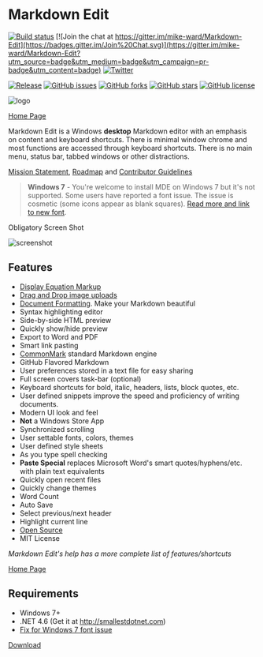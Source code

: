 Markdown Edit
=============

[![Build
status](https://ci.appveyor.com/api/projects/status/bqawxp5t4615y25s?svg=true)](https://ci.appveyor.com/project/mike-ward/markdown-edit)
[![Join the chat at
https://gitter.im/mike-ward/Markdown-Edit](https://badges.gitter.im/Join%20Chat.svg)](https://gitter.im/mike-ward/Markdown-Edit?utm_source=badge&utm_medium=badge&utm_campaign=pr-badge&utm_content=badge)
[![Twitter](https://img.shields.io/twitter/url/https/github.com/mike-ward/Markdown-Edit.svg?style=social)](https://twitter.com/intent/tweet?text=Wow:&url=http://markdownedit.com)

[![Release](https://img.shields.io/github/release/mike-ward/Markdown-Edit.svg?style=flat-square)](https://github.com/mike-ward/Markdown-Edit/releases/latest)
[![GitHub issues](https://img.shields.io/github/issues/mike-ward/Markdown-Edit.svg)](https://github.com/mike-ward/Markdown-Edit/issues)
[![GitHub forks](https://img.shields.io/github/forks/mike-ward/Markdown-Edit.svg)](https://github.com/mike-ward/Markdown-Edit/network)
[![GitHub stars](https://img.shields.io/github/stars/mike-ward/Markdown-Edit.svg)](https://github.com/mike-ward/Markdown-Edit/stargazers)
[![GitHub license](https://img.shields.io/badge/license-MIT-blue.svg)](https://raw.githubusercontent.com/mike-ward/Markdown-Edit/master/LICENSE.txt)

![logo](https://raw.githubusercontent.com/mike-ward/Markdown-Edit/master/src/MarkdownEdit/logo.png)

[Home Page](http://markdownedit.com)

Markdown Edit is a Windows **desktop** Markdown editor with an emphasis
on content and keyboard shortcuts. There is minimal window chrome and
most functions are accessed through keyboard shortcuts. There is no main
menu, status bar, tabbed windows or other distractions.

[Mission Statement](MISSION_STATEMENT.md), [Roadmap](ROADMAP.md) and
[Contributor Guidelines](CONTRIBUTING.md)

> **Windows 7** - You're welcome to install MDE on Windows 7 but it's
> not supported. Some users have reported a font issue. The issue is
> cosmetic (some icons appear as blank squares). [Read more and link to
> new font](https://github.com/mike-ward/Markdown-Edit/issues/14).

Obligatory Screen Shot

![screenshot](http://i.imgur.com/3zFELBl.png)

Features
--------

-   [Display Equation
    Markup](http://markdownedit.com/markdown-edit-math-equations)
-   [Drag and Drop image
    uploads](http://mike-ward.net/2015/03/31/markdown-edit-1-4-imgur-uploads/)
-   [Document
    Formatting](http://mike-ward.net/2015/04/20/markdown-edit-1-5-released/).
    Make your Markdown beautiful
-   Syntax highlighting editor
-   Side-by-side HTML preview
-   Quickly show/hide preview
-   Export to Word and PDF
-   Smart link pasting
-   [CommonMark](http://commonmark.org) standard Markdown engine
-   GitHub Flavored Markdown
-   User preferences stored in a text file for easy sharing
-   Full screen covers task-bar (optional)
-   Keyboard shortcuts for bold, italic, headers, lists, block
    quotes, etc.
-   User defined snippets improve the speed and proficiency of
    writing documents.
-   Modern UI look and feel
-   **Not** a Windows Store App
-   Synchronized scrolling
-   User settable fonts, colors, themes
-   User defined style sheets
-   As you type spell checking
-   **Paste Special** replaces Microsoft Word's
    smart quotes/hyphens/etc. with plain text equivalents
-   Quickly open recent files
-   Quickly change themes
-   Word Count
-   Auto Save
-   Select previous/next header
-   Highlight current line
-   [Open Source](https://github.com/mike-ward/Markdown-Edit)
-   MIT License

*Markdown Edit's help has a more complete list of features/shortcuts*

[Home Page](http://markdownedit.com)
 
Requirements 
------------

-   Windows 7+
-   .NET 4.6 (Get it at <http://smallestdotnet.com>)
-   [Fix for Windows 7 font
    issue](https://github.com/mike-ward/Markdown-Edit/issues/14)

[Download](https://github.com/mike-ward/Markdown-Edit/releases/latest)
